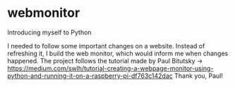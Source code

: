 # webmonitor

Introducing myself to Python

I needed to follow some important changes on a website. 
Instead of refreshing it, I build the web monitor, which would inform me when changes happened.
The project follows the tutorial made by Paul Bitutsky -> https://medium.com/swlh/tutorial-creating-a-webpage-monitor-using-python-and-running-it-on-a-raspberry-pi-df763c142dac
Thank you, Paul!

